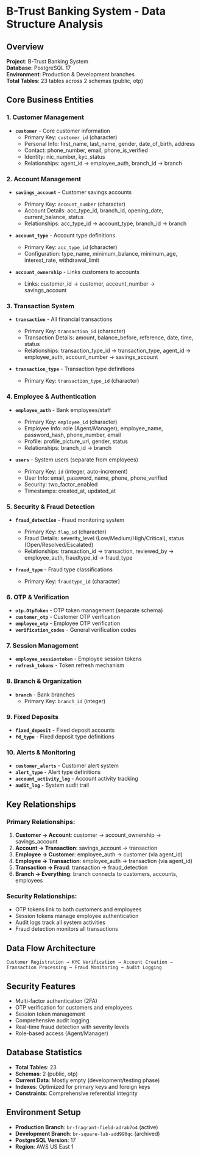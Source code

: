# B-Trust Banking System - Data Structure Analysis

## Overview
**Project**: B-Trust Banking System  
**Database**: PostgreSQL 17  
**Environment**: Production & Development branches  
**Total Tables**: 23 tables across 2 schemas (public, otp)

## Core Business Entities

### 1. Customer Management
- **`customer`** - Core customer information
  - Primary Key: `customer_id` (character)
  - Personal Info: first_name, last_name, gender, date_of_birth, address
  - Contact: phone_number, email, phone_is_verified
  - Identity: nic_number, kyc_status
  - Relationships: agent_id → employee_auth, branch_id → branch

### 2. Account Management
- **`savings_account`** - Customer savings accounts
  - Primary Key: `account_number` (character)
  - Account Details: acc_type_id, branch_id, opening_date, current_balance, status
  - Relationships: acc_type_id → account_type, branch_id → branch

- **`account_type`** - Account type definitions
  - Primary Key: `acc_type_id` (character)
  - Configuration: type_name, minimum_balance, minimum_age, interest_rate, withdrawal_limit

- **`account_ownership`** - Links customers to accounts
  - Links: customer_id → customer, account_number → savings_account

### 3. Transaction System
- **`transaction`** - All financial transactions
  - Primary Key: `transaction_id` (character)
  - Transaction Details: amount, balance_before, reference, date, time, status
  - Relationships: transaction_type_id → transaction_type, agent_id → employee_auth, account_number → savings_account

- **`transaction_type`** - Transaction type definitions
  - Primary Key: `transaction_type_id` (character)

### 4. Employee & Authentication
- **`employee_auth`** - Bank employees/staff
  - Primary Key: `employee_id` (character)
  - Employee Info: role (Agent/Manager), employee_name, password_hash, phone_number, email
  - Profile: profile_picture_url, gender, status
  - Relationships: branch_id → branch

- **`users`** - System users (separate from employees)
  - Primary Key: `id` (integer, auto-increment)
  - User Info: email, password, name, phone, phone_verified
  - Security: two_factor_enabled
  - Timestamps: created_at, updated_at

### 5. Security & Fraud Detection
- **`fraud_detection`** - Fraud monitoring system
  - Primary Key: `flag_id` (character)
  - Fraud Details: severity_level (Low/Medium/High/Critical), status (Open/Resolved/Escalated)
  - Relationships: transaction_id → transaction, reviewed_by → employee_auth, fraudtype_id → fraud_type

- **`fraud_type`** - Fraud type classifications
  - Primary Key: `fraudtype_id` (character)

### 6. OTP & Verification
- **`otp.OtpToken`** - OTP token management (separate schema)
- **`customer_otp`** - Customer OTP verification
- **`employee_otp`** - Employee OTP verification
- **`verification_codes`** - General verification codes

### 7. Session Management
- **`employee_sessiontoken`** - Employee session tokens
- **`refresh_tokens`** - Token refresh mechanism

### 8. Branch & Organization
- **`branch`** - Bank branches
  - Primary Key: `branch_id` (integer)

### 9. Fixed Deposits
- **`fixed_deposit`** - Fixed deposit accounts
- **`fd_type`** - Fixed deposit type definitions

### 10. Alerts & Monitoring
- **`customer_alerts`** - Customer alert system
- **`alert_type`** - Alert type definitions
- **`account_activity_log`** - Account activity tracking
- **`audit_log`** - System audit trail

## Key Relationships

### Primary Relationships:
1. **Customer → Account**: customer → account_ownership → savings_account
2. **Account → Transaction**: savings_account → transaction
3. **Employee → Customer**: employee_auth → customer (via agent_id)
4. **Employee → Transaction**: employee_auth → transaction (via agent_id)
5. **Transaction → Fraud**: transaction → fraud_detection
6. **Branch → Everything**: branch connects to customers, accounts, employees

### Security Relationships:
- OTP tokens link to both customers and employees
- Session tokens manage employee authentication
- Audit logs track all system activities
- Fraud detection monitors all transactions

## Data Flow Architecture

```
Customer Registration → KYC Verification → Account Creation → Transaction Processing → Fraud Monitoring → Audit Logging
```

## Security Features
- Multi-factor authentication (2FA)
- OTP verification for customers and employees
- Session token management
- Comprehensive audit logging
- Real-time fraud detection with severity levels
- Role-based access (Agent/Manager)

## Database Statistics
- **Total Tables**: 23
- **Schemas**: 2 (public, otp)
- **Current Data**: Mostly empty (development/testing phase)
- **Indexes**: Optimized for primary keys and foreign keys
- **Constraints**: Comprehensive referential integrity

## Environment Setup
- **Production Branch**: `br-fragrant-field-adrab7o4` (active)
- **Development Branch**: `br-square-lab-add990qc` (archived)
- **PostgreSQL Version**: 17
- **Region**: AWS US East 1

